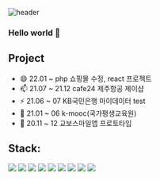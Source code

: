 

![header](https://capsule-render.vercel.app/api?type=slice&color=auto&height=300&section=header&text=MoonDongHyun&fontSize=90)

<!--

//주석 처리 시작
**color000/color000** is a ✨ _special_ ✨ repository because its `README.md` (this file) appears on your GitHub profile.

Here are some ideas to get you started:

- 🔭 I’m currently working on ...
- 🌱 I’m currently learning ...
- 👯 I’m looking to collaborate on ...
- 🤔 I’m looking for help with ...
- 💬 Ask me about ...
- 📫 How to reach me: ...
- 😄 Pronouns: ...
- ⚡ Fun fact: ...

//주석 처리 끝-->
### Hello world 👋

## Project
- 😄 22.01 ~ php 쇼핑몰 수정, react 프로젝트 
- 📫 21.07 ~ 21.12 cafe24 제주항공 제이샵 
- ⚡ 21.06 ~ 07 KB국민은행 마이데이터 test 
- 👯 21.01 ~ 06 k-mooc(국가평생교육원) 
- 🌱 20.11 ~ 12 교보스마일앱 프로토타입


## Stack: 
<img src="https://img.shields.io/badge/HTML5-E34F26?style=flat&logo=HTML5&logoColor=white" /> <img src="https://img.shields.io/badge/CSS3-1572B6?style=flat&logo=CSS3&logoColor=white" />
<img src="https://img.shields.io/badge/Sass-CC6699?style=flat&logo=Sass&logoColor=white" />
<img src="https://img.shields.io/badge/JavaScript-F7DF1E?style=flat&logo=JavaScript&logoColor=white" />
<img src="https://img.shields.io/badge/jQuery-0769AD?style=flat&logo=jQuery&logoColor=white" />
<img src="https://img.shields.io/badge/React-61DAFB?style=flat&logo=React&logoColor=white" />
<img src="https://img.shields.io/badge/AdobePhotoshop-31A8FF?style=flat&logo=AdobePhotoshop&logoColor=white" />
<img src="https://img.shields.io/badge/Figma-F24E1E?style=flat&logo=Figma&logoColor=white" />
<img src="https://img.shields.io/badge/PhpStorm-000000?style=flat&logo=PhpStorm&logoColor=white" />
